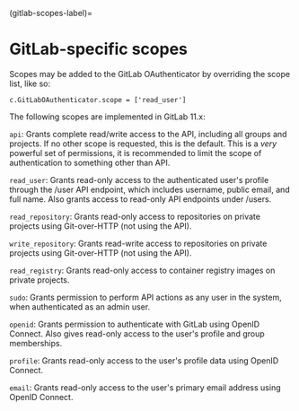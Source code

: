 (gitlab-scopes-label)=

# GitLab-specific scopes

Scopes may be added to the GitLab OAuthenticator by overriding the
scope list, like so:

    c.GitLabOAuthenticator.scope = ['read_user']

The following scopes are implemented in GitLab 11.x:

`api`: Grants complete read/write access to the API, including all
groups and projects. If no other scope is requested, this is the default.
This is a _very_ powerful set of permissions, it is recommended to limit
the scope of authentication to something other than API.

`read_user`: Grants read-only access to the authenticated user's
profile through the /user API endpoint, which includes username,
public email, and full name. Also grants access to read-only
API endpoints under /users.

`read_repository`: Grants read-only access to repositories on
private projects using Git-over-HTTP (not using the API).

`write_repository`: Grants read-write access to repositories
on private projects using Git-over-HTTP (not using the API).

`read_registry`: Grants read-only access to container registry
images on private projects.

`sudo`: Grants permission to perform API actions as any user
in the system, when authenticated as an admin user.

`openid`: Grants permission to authenticate with GitLab using
OpenID Connect. Also gives read-only access to the user's
profile and group memberships.

`profile`: Grants read-only access to the user's profile data
using OpenID Connect.

`email`: Grants read-only access to the user's primary email
address using OpenID Connect.
